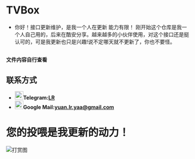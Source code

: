 # TVBox

- 你好！接口更新维护，是我一个人在更新 能力有限！ 刚开始这个仓库是我一个人自己用的，后来在酷安分享。越来越多的小伙伴使用，对这个接口还是挺认可的，可是我更新也只是兴趣!说不定哪天就不更新了，你也不要怪。

##
**文件内容自行查看**

## 联系方式
- <img src="https://www.freepnglogos.com/uploads/telegram-logo-image-1.png" width="23" height="23">**Telegram:[LR](https://t.me/yuan_lr_ya)** 
- <img src="https://p3-search.byteimg.com/obj/labis/e71eb95fa293d14925f178f5a235c868" width="23" height="23">**Google Mail:yuan.lr.yaa@gmail.com**

# 您的投喂是我更新的动力！
![打赏图](https://gh.con.sh/https://raw.githubusercontent.com/yuanzl77/zafu/main/打赏码.png)
